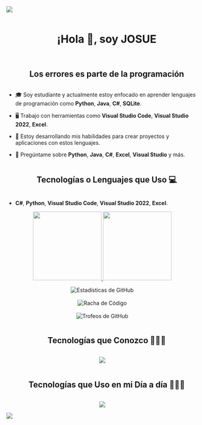 <!-- divisor horizontal (gradiente) -->
<img src="https://user-images.githubusercontent.com/73097560/115834477-dbab4500-a447-11eb-908a-139a6edaec5c.gif">

<!-- h1 sin borde inferior -->
<div id="user-content-toc">
  <ul align="center">
    <summary><h1 style="display: inline-block">¡Hola 👋, soy JOSUE </h1></summary>
  </ul>
</div>

<!-- h2 sin borde inferior -->
<div id="user-content-toc">
  <ul align="center">
    <summary><h2 style="display: inline-block">Los errores es parte de la programación</h2></summary>
  </ul>
</div>

<!-- Introducción -->
- 🎓 Soy estudiante y actualmente estoy enfocado en aprender lenguajes de programación como **Python**, **Java**, **C#**, **SQLite**.

- 🖥️ Trabajo con herramientas como **Visual Studio Code**, **Visual Studio 2022**, **Excel**.

- 🌱 Estoy desarrollando mis habilidades para crear proyectos y aplicaciones con estos lenguajes.

- 💬 Pregúntame sobre **Python**, **Java**, **C#**, **Excel**, **Visual Studio** y más.

<!-- 📫 Puedes contactarme a mi correo **gmail.com**.-->
<!-- Tecnologías o lenguajes que uso -->
<div id="user-content-toc">
  <ul align="center">
    <summary><h2 style="display: inline-block">Tecnologías o Lenguajes que Uso 💻</h2></summary>
  </ul>
</div>

- **C#**, **Python**, **Visual Studio Code**, **Visual Studio 2022**, **Excel**.

<p align="center">
<a href="https://github.com/AVS1508">
  <img height="180em" src="https://github-readme-stats-eight-theta.vercel.app/api?username=JosueAdriJV&show_icons=true&theme=algolia&include_all_commits=true&count_private=true"/>
  <img height="180em" src="https://github-readme-stats-eight-theta.vercel.app/api/top-langs/?username=JosueAdriJV&layout=compact&langs_count=8&theme=algolia"/>
</a>
</p>

 <!-- Estadísticas de GitHub -->
<p align="center">
  
  <img src="https://github-readme-stats.vercel.app/api?username=JosueAdriJV&theme=algolia&show_icons=true&count_private=true" alt="Estadísticas de GitHub" />
  <br></br>
  <img src="https://github-readme-streak-stats.herokuapp.com/?user=JosueAdriJV&theme=algolia&hide_border=true" alt="Racha de Código" />
  <br></br>
  <!-- Trofeos de GitHub -->
  <img src="https://github-profile-trophy.vercel.app/?username=JosueAdriJV&theme=radical&no-bg=true" alt="Trofeos de GitHub" />
</p>

<!-- h2 sin borde inferior -->
<div id="user-content-toc">
  <ul align="center">
    <summary><h2 style="display: inline-block">Tecnologías que Conozco 👨🏻‍💻</h2></summary>
  </ul>
</div>

<!-- íconos de tecnologías -->
<p align="center">
  <a href="https://skillicons.dev">
    <img src="https://skillicons.dev/icons?i=discord,vscode,visualstudio,twitter,instagram,linkedin,html,gmail,css,cs,github,python,mysql,js,java,php,sql&perline=6" />
  </a>
</p>

<div id="user-content-toc">
  <ul align="center">
    <summary><h2 style="display: inline-block">Tecnologías que Uso en mi Día a día 👨🏻‍💻</h2></summary>
  </ul>
</div>

<p align="center">
  <a href="https://skillicons.dev">
    <img src="https://skillicons.dev/icons?i=discord,vscode,visualstudio,gmail,cs,github,python,mysql,java,sql&perline=6" />
  </a>
</p>

<!-- divisor horizontal (gradiente) -->
<img src="https://user-images.githubusercontent.com/73097560/115834477-dbab4500-a447-11eb-908a-139a6edaec5c.gif">
